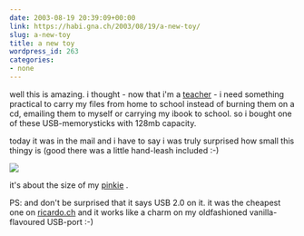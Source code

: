 ```yaml
---
date: 2003-08-19 20:39:09+00:00
link: https://habi.gna.ch/2003/08/19/a-new-toy/
slug: a-new-toy
title: a new toy
wordpress_id: 263
categories:
- none
---
```


well this is amazing.
i thought - now that i'm a [teacher](https://habi.bild.li/1063/view.html) - i need something practical to carry my files from home to school instead of burning them on a cd, emailing them to myself or carrying my ibook to school.
so i bought one of these USB-memorysticks with 128mb capacity.

today it was in the mail and i have to say i was truly surprised how small this thingy is (good there was a little hand-leash included :-)

![](https://habi.gna.ch/blog/images/stick.jpg)

it's about the size of my [pinkie](http://dict.leo.org/?p=5qvU.&search=pinkie) .

PS: and don't be surprised that it says USB 2.0 on it. it was the cheapest one on [ricardo.ch](http://ricardo.ch/) and it works like a charm on my oldfashioned vanilla-flavoured USB-port :-)
